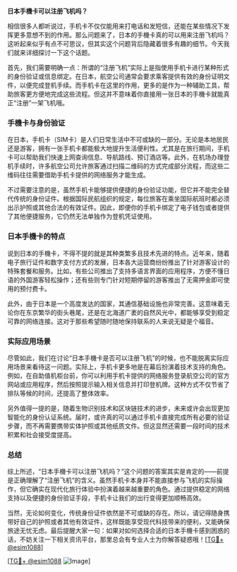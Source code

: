 **日本手機卡可以注册飞机吗？**

相信很多人都听说过，手机卡不仅仅能用来打电话和发短信，还能在某些情况下发挥更多意想不到的作用。那么问题来了，日本的手機卡真的可以用来注册飞机吗？这听起来似乎有点不可思议，但其实这个问题背后隐藏着很多有趣的细节。今天我们就来详细探讨一下这个话题。

首先，我们需要明确一点：所谓的“注册飞机”实际上是指使用手机卡进行某种形式的身份验证或信息绑定。在日本，航空公司通常会要求乘客提供有效的身份证明文件，以便完成登机手续。而手机卡在这里的作用，更多的是作为一种辅助工具，帮助旅客更方便地完成这些流程。但这并不意味着你直接用一张日本的手機卡就能真正“注册”一架飞机哦。

### 手機卡与身份验证

在日本，手机卡（SIM卡）是人们日常生活中不可或缺的一部分。无论是本地居民还是游客，拥有一张手机卡都能极大地提升生活便利性。尤其是在旅行期间，手机卡可以帮助我们快速上网查询信息、导航路线、预订酒店等。此外，在机场办理登机手续时，许多航空公司允许旅客通过扫描二维码的方式完成部分流程，而这些二维码往往需要借助手机卡提供的网络服务才能生成。

不过需要注意的是，虽然手机卡能够提供便捷的身份验证功能，但它并不能完全替代传统的身份证件。根据国际民航组织的规定，每位旅客在乘坐国际航班时都必须出示护照或其他合法的有效证件。因此，即便你的手机卡绑定了电子钱包或者提供了其他便捷服务，它仍然无法单独作为登机凭证使用。

### 日本手機卡的特点

说到日本的手機卡，不得不提的就是其种类繁多且技术先进的特点。近年来，随着电子旅行证件和数字支付方式的发展，日本各大运营商纷纷推出了针对游客设计的特殊套餐和服务。比如，有些公司推出了支持多语言界面的应用程序，方便不懂日语的外国游客轻松操作；还有些则专门针对短期停留的游客推出了无需押金即可使用的预付费卡。

此外，由于日本是一个高度发达的国家，其通信基础设施也非常完善。这意味着无论你在东京繁华的街头巷尾，还是在北海道广袤的自然风光中，都能够享受到稳定可靠的网络连接。这对于那些希望随时随地保持联系的人来说无疑是个福音。

### 实际应用场景

尽管如此，我们在讨论“日本手機卡是否可以注册飞机”的时候，也不能脱离实际应用场景来看待这一问题。实际上，手机卡更多地是在幕后扮演着技术支持的角色。例如，在自助值机柜台前，你可以利用手机卡提供的网络服务登录航空公司的官方网站或应用程序，然后按照提示输入相关信息并打印登机牌。这种方式不仅节省了排队等候的时间，还提高了整体效率。

另外值得一提的是，随着生物识别技术和区块链技术的进步，未来或许会出现更加智能化的身份认证系统。届时，或许真的可以通过手机卡直接完成所有必要的验证步骤，而不再需要携带实体护照或其他纸质文件。但这显然还需要一段时间的技术积累和社会接受度提高。

### 总结

综上所述，“日本手機卡可以注册飞机吗？”这个问题的答案其实是肯定的——前提是正确理解了“注册飞机”的含义。虽然手机卡本身并不能直接参与飞机的实际操作，但它确实在现代化旅行体验中扮演着越来越重要的角色。通过提供稳定的网络支持以及便捷的身份验证手段，手机卡让我们的出行变得更加顺畅高效。

当然，无论如何变化，传统身份证件依然是不可或缺的存在。所以，请记得随身携带好自己的护照或者其他有效证件，这样既能享受现代科技带来的便利，又能确保旅途无忧无虑。最后提醒大家一句：如果对如何选择合适的日本手機卡感到困惑的话，不妨关注一下相关资讯平台，那里总会有专业人士为你解答疑惑哦！[[TG💪+ @esim1088](https://t.me/s/esim1088)]

[[TG💪+ @esim1088](https://t.me/s/esim1088) ![Image](https://i.postimg.cc/4NQfJmqS/Snipaste-2025-05-13-00-14-12.png)]